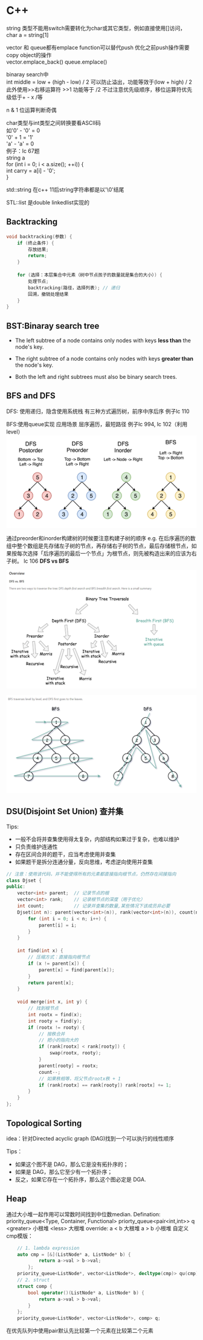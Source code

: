 # C++

string 类型不能用switch需要转化为char或其它类型，例如直接使用[]访问， char a = string[1]  

vector 和 queue都有emplace function可以替代push 优化之前push操作需要copy object的操作  
vector.emplace_back()  queue.emplace() 

binaray search中  
int middle = low + (high - low) / 2  可以防止溢出，功能等效于(low + high) / 2  
此外使用>>右移运算符 >>1 功能等于 /2 不过注意优先级顺序，移位运算符优先级低于+ - x /等  

n & 1 位运算判断奇偶

char类型与int类型之间转换要看ASCII码  
如'0' - '0' = 0  
  '0' + 1 = '1'  
  'a' - 'a' = 0  
例子：lc 67题   
string a  
for (int i = 0; i < a.size(); ++i)) {    
    int carry = a[i] - '0';  
}  

std::string 在c++ 11后string字符串都是以'\0'结尾  


STL::list 是double linkedlist实现的   

## Backtracking

```c++
void backtracking(参数) {
    if (终止条件) {
        存放结果;
        return;
    }

    for (选择：本层集合中元素（树中节点孩子的数量就是集合的大小）) {
        处理节点;
        backtracking(路径，选择列表); // 递归
        回溯，撤销处理结果
    }
}
```



## BST:Binaray search tree

- The left subtree of a node contains only nodes with keys **less than** the node's key.

- The right subtree of a node contains only nodes with keys **greater than** the node's key.

- Both the left and right subtrees must also be binary search trees.

  

## BFS and DFS

DFS: 使用递归，隐含使用系统栈
有三种方式遍历树，前序中序后序 
例子lc 110

BFS:使用queue实现
应用场景 层序遍历，最短路径
例子lc 994, lc 102（利用level）
![image-20220730183644945](assets/image-20220730183644945.png)

通过preorder和inorder构建树的时候要注意构建子树的顺序
e.g. 在后序遍历的数组中整个数组是先存储左子树的节点，再存储右子树的节点，最后存储根节点，如果按每次选择「后序遍历的最后一个节点」为根节点，则先被构造出来的应该为右子树。
lc 106
**DFS vs BFS**

![image-20220819191626765](assets/image-20220819191626765.png)

![image-20220819191757171](assets/image-20220819191757171.png)



## DSU(Disjoint Set Union) 查并集

Tips: 

- 一般不会将并查集使用得太复杂，内部结构如果过于复杂，也难以维护
- 只负责维护连通性
- 存在区间合并的题干，应当考虑使用并查集
- 如果题干是拆分连通分量，反向思维，考虑逆向使用并查集

```c++
// 注意：使用该代码，并不能使得所有的元素都直接指向根节点，仍然存在间接指向
class Djset {
public:
    vector<int> parent;  // 记录节点的根
    vector<int> rank;    // 记录根节点的深度（用于优化）
    int count;           // 记录并查集的数量,某些情况下该成员非必要
    Djset(int n): parent(vector<int>(n)), rank(vector<int>(n)), count(n) {
        for (int i = 0; i < n; i++) {
            parent[i] = i;
        }
    }
    
    int find(int x) {
        // 压缩方式：直接指向根节点
        if (x != parent[x]) {
            parent[x] = find(parent[x]);
        }
        return parent[x];
    }
    
    void merge(int x, int y) {
        // 找到根节点
        int rootx = find(x);
        int rooty = find(y);
        if (rootx != rooty) {
            // 按秩合并
            // 把小的指向大的
            if (rank[rootx] < rank[rooty]) {
                swap(rootx, rooty);
            }
            parent[rooty] = rootx;
            count--;
            // 如果秩相等，将父节点rootx秩 + 1
            if (rank[rootx] == rank[rooty]) rank[rootx] += 1;
        }
    }
};
```


## Topological Sorting

idea：针对Directed acyclic graph (DAG)找到一个可以执行的线性顺序

Tips：

- 如果这个图不是 DAG，那么它是没有拓扑序的；
- 如果是 DAG，那么它至少有一个拓扑序；
- 反之，如果它存在一个拓扑序，那么这个图必定是 DGA.

## Heap

通过大小堆一起作用可以常数时间找到中位数median.
Defination: priority_queue<Type, Container, Functional>
priorty_queue<pair<int,int>> q  
<greater<int>> 小根堆
<less<int>> 大根堆
override: a < b 大根堆 a > b 小根堆
自定义cmp模版：
```c++
    // 1. lambda expression
    auto cmp = [&](ListNode* a, ListNode* b) {
            return a->val > b->val;   
        };
    priority_queue<ListNode*, vector<ListNode*>, decltype(cmp)> qu(cmp);
    // 2. struct
    struct comp {
        bool operator()(ListNode* a, ListNode* b) {
            return a->val > b->val;
        }
    };
    priority_queue<ListNode*, vector<ListNode*>, comp> q;
```
在优先队列中使用pair默认先比较第一个元素在比较第二个元素  